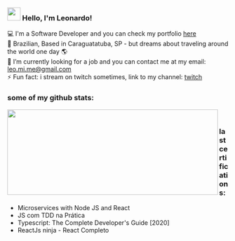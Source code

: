 ### <img src="https://media.giphy.com/media/hvRJCLFzcasrR4ia7z/giphy.gif" width="30px"> Hello, I'm Leonardo!

<!--
**leomendesm/leomendesm** is a ✨ _special_ ✨ repository because its `README.md` (this file) appears on your GitHub profile.

Here are some ideas to get you started:

- 🔭 I’m currently working on ...
- 🌱 I’m currently learning ...
- 👯 I’m looking to collaborate on ...
- 🤔 I’m looking for help with ...
- 💬 Ask me about ...
- 📫 How to reach me: ...
- 😄 Pronouns: ...
- ⚡ Fun fact: ...
-->

💻 I'm a Software Developer and you can check my portfolio [here](https://leomendesm.github.io/) <br>
🏡 Brazilian, Based in Caraguatatuba, SP - but dreams about traveling around the world one day 🌎 <br>
🔭 I’m currently looking for a job and you can contact me at my email: leo.mi.me@gmail.com <br>
⚡ Fun fact: i stream on twitch sometimes, link to my channel:  [twitch](https://www.twitch.tv/leomendesm) <br>

### some of my github stats:


<img width="480px" height="195px" align="left" src="https://github-readme-stats.vercel.app/api/top-langs/?username=leomendesm&hide=html&layout=compact&theme=buefy" /> 

<br>

### last certifications:
- Microservices with Node JS and React
- JS com TDD na Prática
- Typescript: The Complete Developer's Guide [2020]
- ReactJs ninja - React Completo
